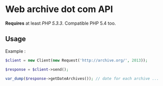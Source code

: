 Web archive dot com API
=======

**Requires** at least *PHP 5.3.3*. Compatible PHP 5.4 too.

Usage
-------------

Example :

``` php
$client = new Client(new Request('http://archive.org/', 2013));

$response = $client->send();

var_dump($response->getDateArchives()); // date for each archive ...
```